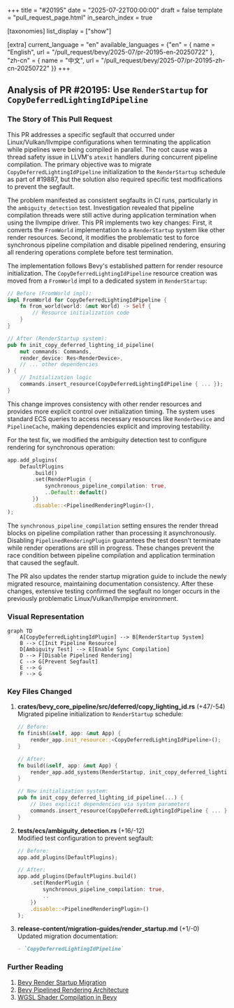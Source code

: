 +++
title = "#20195"
date = "2025-07-22T00:00:00"
draft = false
template = "pull_request_page.html"
in_search_index = true

[taxonomies]
list_display = ["show"]

[extra]
current_language = "en"
available_languages = {"en" = { name = "English", url = "/pull_request/bevy/2025-07/pr-20195-en-20250722" }, "zh-cn" = { name = "中文", url = "/pull_request/bevy/2025-07/pr-20195-zh-cn-20250722" }}
+++

## Analysis of PR #20195: Use `RenderStartup` for `CopyDeferredLightingIdPipeline`

### The Story of This Pull Request

This PR addresses a specific segfault that occurred under Linux/Vulkan/llvmpipe configurations when terminating the application while pipelines were being compiled in parallel. The root cause was a thread safety issue in LLVM's `atexit` handlers during concurrent pipeline compilation. The primary objective was to migrate `CopyDeferredLightingIdPipeline` initialization to the `RenderStartup` schedule as part of #19887, but the solution also required specific test modifications to prevent the segfault.

The problem manifested as consistent segfaults in CI runs, particularly in the `ambiguity_detection` test. Investigation revealed that pipeline compilation threads were still active during application termination when using the llvmpipe driver. This PR implements two key changes: First, it converts the `FromWorld` implementation to a `RenderStartup` system like other render resources. Second, it modifies the problematic test to force synchronous pipeline compilation and disable pipelined rendering, ensuring all rendering operations complete before test termination.

The implementation follows Bevy's established pattern for render resource initialization. The `CopyDeferredLightingIdPipeline` resource creation was moved from a `FromWorld` impl to a dedicated system in `RenderStartup`:

```rust
// Before (FromWorld impl):
impl FromWorld for CopyDeferredLightingIdPipeline {
    fn from_world(world: &mut World) -> Self {
        // Resource initialization code
    }
}

// After (RenderStartup system):
pub fn init_copy_deferred_lighting_id_pipeline(
    mut commands: Commands,
    render_device: Res<RenderDevice>,
    // ... other dependencies
) {
    // Initialization logic
    commands.insert_resource(CopyDeferredLightingIdPipeline { ... });
}
```

This change improves consistency with other render resources and provides more explicit control over initialization timing. The system uses standard ECS queries to access necessary resources like `RenderDevice` and `PipelineCache`, making dependencies explicit and improving testability.

For the test fix, we modified the ambiguity detection test to configure rendering for synchronous operation:

```rust
app.add_plugins(
    DefaultPlugins
        .build()
        .set(RenderPlugin {
            synchronous_pipeline_compilation: true,
            ..Default::default()
        })
        .disable::<PipelinedRenderingPlugin>(),
);
```

The `synchronous_pipeline_compilation` setting ensures the render thread blocks on pipeline compilation rather than processing it asynchronously. Disabling `PipelinedRenderingPlugin` guarantees the test doesn't terminate while render operations are still in progress. These changes prevent the race condition between pipeline compilation and application termination that caused the segfault.

The PR also updates the render startup migration guide to include the newly migrated resource, maintaining documentation consistency. After these changes, extensive testing confirmed the segfault no longer occurs in the previously problematic Linux/Vulkan/llvmpipe environment.

### Visual Representation

```mermaid
graph TD
    A[CopyDeferredLightingIdPlugin] --> B[RenderStartup System]
    B --> C[Init Pipeline Resource]
    D[Ambiguity Test] --> E[Enable Sync Compilation]
    D --> F[Disable Pipelined Rendering]
    C --> G[Prevent Segfault]
    E --> G
    F --> G
```

### Key Files Changed

1. **crates/bevy_core_pipeline/src/deferred/copy_lighting_id.rs** (+47/-54)  
   Migrated pipeline initialization to `RenderStartup` schedule:
   ```rust
   // Before:
   fn finish(&self, app: &mut App) {
       render_app.init_resource::<CopyDeferredLightingIdPipeline>();
   }
   
   // After:
   fn build(&self, app: &mut App) {
       render_app.add_systems(RenderStartup, init_copy_deferred_lighting_id_pipeline);
   }
   
   // New initialization system:
   pub fn init_copy_deferred_lighting_id_pipeline(...) {
       // Uses explicit dependencies via system parameters
       commands.insert_resource(CopyDeferredLightingIdPipeline { ... });
   }
   ```

2. **tests/ecs/ambiguity_detection.rs** (+16/-12)  
   Modified test configuration to prevent segfault:
   ```rust
   // Before:
   app.add_plugins(DefaultPlugins);
   
   // After:
   app.add_plugins(DefaultPlugins.build()
       .set(RenderPlugin {
           synchronous_pipeline_compilation: true,
           ..
       })
       .disable::<PipelinedRenderingPlugin>()
   );
   ```

3. **release-content/migration-guides/render_startup.md** (+1/-0)  
   Updated migration documentation:
   ```markdown
   - `CopyDeferredLightingIdPipeline`
   ```

### Further Reading
1. [Bevy Render Startup Migration](https://github.com/bevyengine/bevy/issues/19887)
2. [Bevy Pipelined Rendering Architecture](https://github.com/bevyengine/bevy/blob/main/docs/plugins/pipelined_rendering.md)
3. [WGSL Shader Compilation in Bevy](https://bevyengine.org/learn/book/getting-started/shaders/)